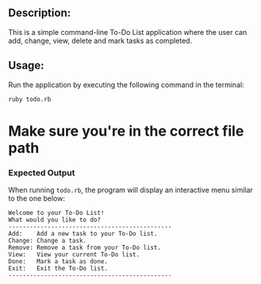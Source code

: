 ## Description:

This is a simple command-line To-Do List application where the user can add, change, view, delete and mark tasks as completed.

## Usage:

Run the application by executing the following command in the terminal:

```sh
ruby todo.rb
```
# Make sure you're in the correct file path

### Expected Output

When running `todo.rb`, the program will display an interactive menu similar to the one below:

```
Welcome to your To-Do List!
What would you like to do?
----------------------------------------------
Add:    Add a new task to your To-Do list.
Change: Change a task.
Remove: Remove a task from your To-Do list.
View:   View your current To-Do list.
Done:   Mark a task as done.
Exit:   Exit the To-Do list.
----------------------------------------------
```
